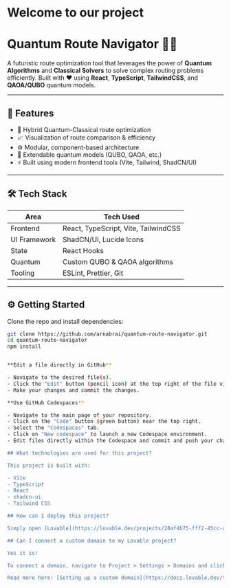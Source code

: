 # Welcome to our project

# Quantum Route Navigator 🚀🧠

A futuristic route optimization tool that leverages the power of **Quantum Algorithms** and **Classical Solvers** to solve complex routing problems efficiently. Built with ❤️ using **React**, **TypeScript**, **TailwindCSS**, and **QAOA/QUBO** quantum models.

---

## 🌟 Features

- 🧠 Hybrid Quantum-Classical route optimization
- 📈 Visualization of route comparison & efficiency
- ⚙️ Modular, component-based architecture
- 🧩 Extendable quantum models (QUBO, QAOA, etc.)
- ⚡ Built using modern frontend tools (Vite, Tailwind, ShadCN/UI)

---

## 🛠️ Tech Stack

| Area         | Tech Used                                      |
|--------------|------------------------------------------------|
| Frontend     | React, TypeScript, Vite, TailwindCSS           |
| UI Framework | ShadCN/UI, Lucide Icons                        |
| State        | React Hooks                                    |
| Quantum      | Custom QUBO & QAOA algorithms                  |
| Tooling      | ESLint, Prettier, Git                          |

---

## ⚙️ Getting Started

Clone the repo and install dependencies:

```bash
git clone https://github.com/arnabrai/quantum-route-navigator.git
cd quantum-route-navigator
npm install


**Edit a file directly in GitHub**

- Navigate to the desired file(s).
- Click the "Edit" button (pencil icon) at the top right of the file view.
- Make your changes and commit the changes.

**Use GitHub Codespaces**

- Navigate to the main page of your repository.
- Click on the "Code" button (green button) near the top right.
- Select the "Codespaces" tab.
- Click on "New codespace" to launch a new Codespace environment.
- Edit files directly within the Codespace and commit and push your changes once you're done.

## What technologies are used for this project?

This project is built with:

- Vite
- TypeScript
- React
- shadcn-ui
- Tailwind CSS

## How can I deploy this project?

Simply open [Lovable](https://lovable.dev/projects/28af4b75-fff2-45cc-a3f0-7091aa80504c) and click on Share -> Publish.

## Can I connect a custom domain to my Lovable project?

Yes it is!

To connect a domain, navigate to Project > Settings > Domains and click Connect Domain.

Read more here: [Setting up a custom domain](https://docs.lovable.dev/tips-tricks/custom-domain#step-by-step-guide)
